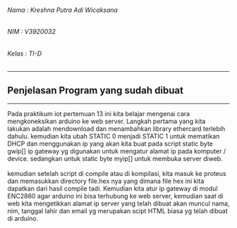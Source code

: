 <h6>Nama  : Kreshna Putra Adi Wicaksana</h6>
<h6>NIM   : V3920032</h6>
<h6>Kelas : TI-D</h6>
<hr>
<h2>Penjelasan Program yang sudah dibuat</h2>
<hr>
Pada praktikum iot pertemuan 13 ini kita belajar mengenai cara mengkoneksikan arduino ke web server. Langkah pertama yang kita lakukan adalah mendownload dan menambahkan library ethercard terlebih dahulu. kemudian kita ubah STATIC 0 menjadi STATIC 1 untuk mematikan DHCP dan menggunakan ip yang akan kita buat pada script static byte gwip[] ip gateway yg digunakan untuk mengatur alamat ip pada komputer / device. sedangkan untuk static byte myip[] untuk membuka server diweb.
<br><br>
kemudian setelah script di compile atau di kompilasi, kita masuk ke proteus dan memasukkan directory file.hex nya yang dimana file hex ini kita dapatkan dari hasil compile tadi. Kemudian kita atur ip gateway di modul ENC2860 agar arduino ini bisa terhubung ke web server, kemudian saat di web kita mengetikkan alamat ip server yang telah dibuat akan muncul nama, nim, tanggal lahir dan email yg merupakan scipt HTML biasa yg telah dibuat di arduino.
